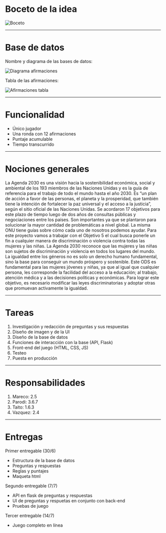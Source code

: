# Boceto de la idea

![Boceto](https://user-images.githubusercontent.com/100932704/175573120-eaf5c856-8a73-48f9-a44b-be86ff9d837e.jpg)

___  

# Base de datos
Nombre y diagrama de las bases de datos:

![Diagrama afirmaciones ](https://user-images.githubusercontent.com/100931968/184366849-ac0cb58f-aa56-46ee-b2d6-7baba8675fc6.png)




Tabla de las afirmaciones:

![Afirmaciones tabla ](https://user-images.githubusercontent.com/100931968/184365542-9268f0c8-a69f-430c-8232-e7e58da5a997.jpg)


___  

# Funcionalidad <br/>
- Único jugador <br/>
- Una ronda con 12 afirmaciones <br/>
- Puntaje acumulable <br/>
- Tiempo transcurrido <br/>

___  

# Nociones generales <br/>
La Agenda 2030 es una visión hacia la sostenibilidad económica, social y ambiental de los 193 miembros de las Naciones Unidas y es la guía de referencia para el trabajo de todo el mundo hasta el año 2030. Es “un plan de acción a favor de las personas, el planeta y la prosperidad, que también tiene la intención de fortalecer la paz universal y el acceso a la justicia”, según el sitio oficial de las Naciones Unidas. Se acordaron 17 objetivos para este plazo de tiempo luego de dos años de consultas públicas y negociaciones entre los países. Son importantes ya que se plantaron para solucionar la mayor cantidad de problemáticas a nivel global. La misma ONU tiene guías sobre cómo cada uno de nosotros podemos ayudar.
Para este proyecto vamos a trabajar con el Objetivo 5 el cual busca ponerle un fin a cualquier manera de discriminación o violencia contra todas las mujeres y las niñas.
La Agenda 2030 reconoce que las mujeres y las niñas son sujetos de discriminación y violencia en todos los lugares del mundo. La igualdad entre los géneros no es solo un derecho humano fundamental, sino la base para conseguir un mundo próspero y sostenible. Este ODS es fundamental para las mujeres jóvenes y niñas, ya que al igual que cualquier persona, les corresponde la facilidad del acceso a la educación; al trabajo, atención médica y a las decisiones políticas y económicas. Para  lograr este objetivo, es necesario modificar las leyes discriminatorias y adoptar otras que promuevan activamente la igualdad.

___  

# Tareas <br/>
1. Investigación y redacción de preguntas y sus respuestas<br/>
2. Diseño de imagen y de la UI<br/> 
3. Diseño de la base de datos<br/>
4. Funciones de interacción con la base (API, Flask) <br/>
5. Front-end del juego (HTML, CSS, JS) <br/>
6. Testeo <br/>
7. Puesta en producción <br/>

___  

# Responsabilidades <br/>
1. Mareco: 2.5 <br/>
2. Parodi: 3.6.7 <br/>
3. Taito: 1.6.3 <br/>
4. Vazquez: 2.4 <br/>

___  

# Entregas
Primer entregable (30/6)
- Estructura de la base de datos<br/>
- Preguntas y respuestas<br/>
- Reglas y puntajes<br/>
- Maqueta html<br/>

Segundo entregable (7/7)
- API en flask de preguntas y respuestas<br/>
- UI de preguntas y respuetas en conjunto con back-end<br/>
- Pruebas de juego<br/>

Tercer entregable (14/7) <br/>
- Juego completo en línea
